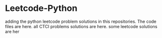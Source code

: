 # Leetcode-Python
adding the python leetcode problem solutions in this repositories. 
The code files are here.
all CTCI problems solutions are here.
some leetcode solutions are her



































































































































































































































































































































































































































































































































































































































